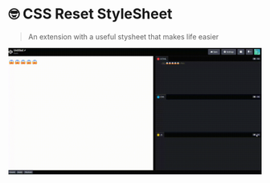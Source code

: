 # 🤓 CSS Reset StyleSheet
> An extension with a useful stysheet that makes life easier

![ShowCase](AddOn/icons/showcase.gif)
